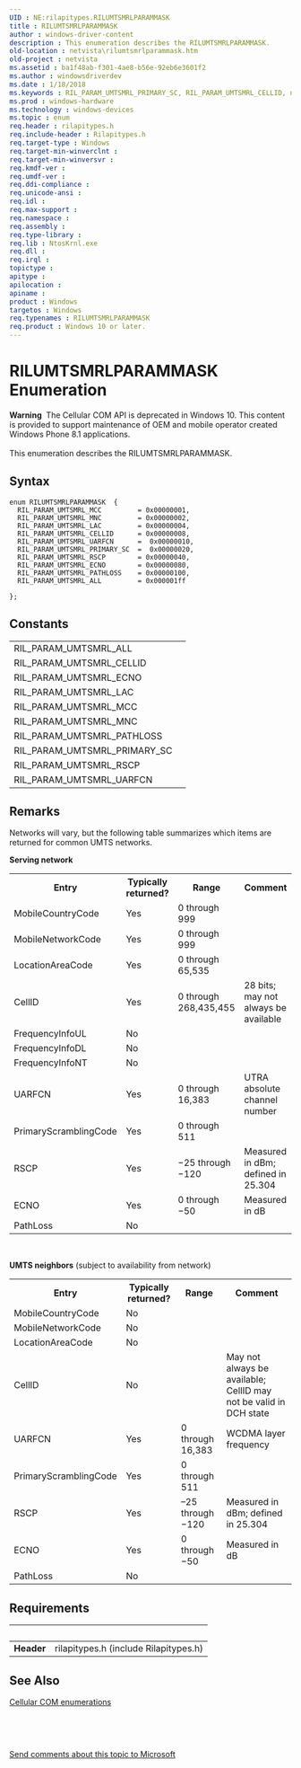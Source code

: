 ```yaml
---
UID : NE:rilapitypes.RILUMTSMRLPARAMMASK
title : RILUMTSMRLPARAMMASK
author : windows-driver-content
description : This enumeration describes the RILUMTSMRLPARAMMASK.
old-location : netvista\rilumtsmrlparammask.htm
old-project : netvista
ms.assetid : ba1f48ab-f301-4ae8-b56e-92eb6e3601f2
ms.author : windowsdriverdev
ms.date : 1/18/2018
ms.keywords : RIL_PARAM_UMTSMRL_PRIMARY_SC, RIL_PARAM_UMTSMRL_CELLID, netvista.rilumtsmrlparammask, rilapitypes/RIL_PARAM_UMTSMRL_MNC, rilapitypes/RILUMTSMRLPARAMMASK, rilapitypes/RIL_PARAM_UMTSMRL_CELLID, rilapitypes/RIL_PARAM_UMTSMRL_MCC, RIL_PARAM_UMTSMRL_MNC, RIL_PARAM_UMTSMRL_ECNO, RILUMTSMRLPARAMMASK, RIL_PARAM_UMTSMRL_PATHLOSS, RILUMTSMRLPARAMMASK enumeration [Network Drivers Starting with Windows Vista], rilapitypes/RIL_PARAM_UMTSMRL_ALL, RIL_PARAM_UMTSMRL_MCC, rilapitypes/RIL_PARAM_UMTSMRL_PRIMARY_SC, rilapitypes/RIL_PARAM_UMTSMRL_RSCP, rilapitypes/RIL_PARAM_UMTSMRL_PATHLOSS, RIL_PARAM_UMTSMRL_UARFCN, rilapitypes/RIL_PARAM_UMTSMRL_UARFCN, rilapitypes/RIL_PARAM_UMTSMRL_LAC, RIL_PARAM_UMTSMRL_LAC, RIL_PARAM_UMTSMRL_ALL, rilapitypes/RIL_PARAM_UMTSMRL_ECNO, RIL_PARAM_UMTSMRL_RSCP
ms.prod : windows-hardware
ms.technology : windows-devices
ms.topic : enum
req.header : rilapitypes.h
req.include-header : Rilapitypes.h
req.target-type : Windows
req.target-min-winverclnt : 
req.target-min-winversvr : 
req.kmdf-ver : 
req.umdf-ver : 
req.ddi-compliance : 
req.unicode-ansi : 
req.idl : 
req.max-support : 
req.namespace : 
req.assembly : 
req.type-library : 
req.lib : NtosKrnl.exe
req.dll : 
req.irql : 
topictype : 
apitype : 
apilocation : 
apiname : 
product : Windows
targetos : Windows
req.typenames : RILUMTSMRLPARAMMASK
req.product : Windows 10 or later.
---
```


# RILUMTSMRLPARAMMASK Enumeration
<div class="alert"><b>Warning</b>  The Cellular COM API is deprecated in Windows 10. This content is provided to support maintenance of OEM and mobile operator created Windows Phone 8.1 applications.</div><div> </div>This enumeration describes the RILUMTSMRLPARAMMASK.

## Syntax
````
enum RILUMTSMRLPARAMMASK  {
  RIL_PARAM_UMTSMRL_MCC         = 0x00000001, 
  RIL_PARAM_UMTSMRL_MNC         = 0x00000002, 
  RIL_PARAM_UMTSMRL_LAC         = 0x00000004, 
  RIL_PARAM_UMTSMRL_CELLID      = 0x00000008, 
  RIL_PARAM_UMTSMRL_UARFCN      =  0x00000010, 
  RIL_PARAM_UMTSMRL_PRIMARY_SC  =  0x00000020, 
  RIL_PARAM_UMTSMRL_RSCP        = 0x00000040, 
  RIL_PARAM_UMTSMRL_ECNO        = 0x00000080, 
  RIL_PARAM_UMTSMRL_PATHLOSS    = 0x00000100, 
  RIL_PARAM_UMTSMRL_ALL         = 0x000001ff 

};
````

## Constants

<table>

<tr>
<td>RIL_PARAM_UMTSMRL_ALL</td>
<td></td>
</tr>

<tr>
<td>RIL_PARAM_UMTSMRL_CELLID</td>
<td></td>
</tr>

<tr>
<td>RIL_PARAM_UMTSMRL_ECNO</td>
<td></td>
</tr>

<tr>
<td>RIL_PARAM_UMTSMRL_LAC</td>
<td></td>
</tr>

<tr>
<td>RIL_PARAM_UMTSMRL_MCC</td>
<td></td>
</tr>

<tr>
<td>RIL_PARAM_UMTSMRL_MNC</td>
<td></td>
</tr>

<tr>
<td>RIL_PARAM_UMTSMRL_PATHLOSS</td>
<td></td>
</tr>

<tr>
<td>RIL_PARAM_UMTSMRL_PRIMARY_SC</td>
<td></td>
</tr>

<tr>
<td>RIL_PARAM_UMTSMRL_RSCP</td>
<td></td>
</tr>

<tr>
<td>RIL_PARAM_UMTSMRL_UARFCN</td>
<td></td>
</tr>
</table>

## Remarks

Networks will vary, but the following table summarizes which items are returned for common UMTS networks. 

<b>Serving network</b>
<table>
<tr>
<th>Entry</th>
<th>Typically returned?</th>
<th>Range</th>
<th>Comment</th>
</tr>
<tr>
<td>
MobileCountryCode

</td>
<td>
Yes

</td>
<td>
0 through 999

</td>
<td>


</td>
</tr>
<tr>
<td>
MobileNetworkCode

</td>
<td>
Yes

</td>
<td>
0 through 999

</td>
<td>


</td>
</tr>
<tr>
<td>
LocationAreaCode

</td>
<td>
Yes

</td>
<td>
0 through 65,535

</td>
<td>


</td>
</tr>
<tr>
<td>
CellID

</td>
<td>
Yes

</td>
<td>
0 through 268,435,455

</td>
<td>
28 bits; may not always be available

</td>
</tr>
<tr>
<td>
FrequencyInfoUL

</td>
<td>
No

</td>
<td>


</td>
<td>


</td>
</tr>
<tr>
<td>
FrequencyInfoDL

</td>
<td>
No

</td>
<td>


</td>
<td>


</td>
</tr>
<tr>
<td>
FrequencyInfoNT

</td>
<td>
No

</td>
<td>


</td>
<td>


</td>
</tr>
<tr>
<td>
UARFCN

</td>
<td>
Yes

</td>
<td>
0 through 16,383

</td>
<td>
UTRA absolute channel number

</td>
</tr>
<tr>
<td>
PrimaryScramblingCode

</td>
<td>
Yes

</td>
<td>
0 through 511

</td>
<td>


</td>
</tr>
<tr>
<td>
RSCP

</td>
<td>
Yes

</td>
<td>
−25 through −120

</td>
<td>
 Measured in dBm; defined in 25.304

</td>
</tr>
<tr>
<td>
ECNO

</td>
<td>
Yes

</td>
<td>
0 through −50

</td>
<td>
 Measured in dB   

</td>
</tr>
<tr>
<td>
PathLoss

</td>
<td>
No

</td>
<td>


</td>
<td>


</td>
</tr>
</table> 

<b>UMTS neighbors</b> (subject to availability from network)
<table>
<tr>
<th>Entry</th>
<th>Typically returned?</th>
<th>Range</th>
<th>Comment</th>
</tr>
<tr>
<td>
MobileCountryCode

</td>
<td>
No

</td>
<td>


</td>
<td>


</td>
</tr>
<tr>
<td>
MobileNetworkCode

</td>
<td>
No

</td>
<td>


</td>
<td>


</td>
</tr>
<tr>
<td>
LocationAreaCode

</td>
<td>
No

</td>
<td>


</td>
<td>


</td>
</tr>
<tr>
<td>
CellID

</td>
<td>
No

</td>
<td>


</td>
<td>
May not always be available; CellID may not be valid in DCH state

</td>
</tr>
<tr>
<td>
UARFCN

</td>
<td>
Yes

</td>
<td>
0 through 16,383

</td>
<td>
WCDMA layer frequency

</td>
</tr>
<tr>
<td>
PrimaryScramblingCode

</td>
<td>
Yes

</td>
<td>
0 through 511

</td>
<td>


</td>
</tr>
<tr>
<td>
RSCP

</td>
<td>
Yes

</td>
<td>
–25 through −120

</td>
<td>
 Measured in dBm; defined in 25.304

</td>
</tr>
<tr>
<td>
ECNO

</td>
<td>
Yes

</td>
<td>
0 through −50

</td>
<td>
 Measured in dB   

</td>
</tr>
<tr>
<td>
PathLoss

</td>
<td>
No

</td>
<td>


</td>
<td>


</td>
</tr>
</table>

## Requirements
| &nbsp; | &nbsp; |
| ---- |:---- |
| **Header** | rilapitypes.h (include Rilapitypes.h) |

## See Also

<a href="https://msdn.microsoft.com/library/windows/hardware/dn946509">Cellular COM enumerations</a>

 

 

<a href="mailto:wsddocfb@microsoft.com?subject=Documentation%20feedback [netvista\netvista]:%20RILUMTSMRLPARAMMASK enumeration%20 RELEASE:%20(1/18/2018)&amp;body=%0A%0APRIVACY STATEMENT%0A%0AWe use your feedback to improve the documentation. We don't use your email address for any other purpose, and we'll remove your email address from our system after the issue that you're reporting is fixed. While we're working to fix this issue, we might send you an email message to ask for more info. Later, we might also send you an email message to let you know that we've addressed your feedback.%0A%0AFor more info about Microsoft's privacy policy, see http://privacy.microsoft.com/en-us/default.aspx." title="Send comments about this topic to Microsoft">Send comments about this topic to Microsoft</a>